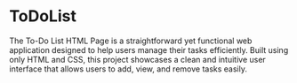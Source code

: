 # ToDoList
The To-Do List HTML Page is a straightforward yet functional web application designed to help users manage their tasks efficiently. Built using only HTML and CSS, this project showcases a clean and intuitive user interface that allows users to add, view, and remove tasks easily.
